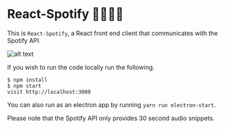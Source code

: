 # React-Spotify 🎺🎸🎻🎤

This is `React-Spotify`, a React front end client that communicates with the Spotify API.

![alt text](https://github.com/Pau1fitz/react-spotify/blob/master/demo.png "Demo")

If you wish to run the code locally run the following.

```
$ npm install
$ npm start
visit http://localhost:3000
```

You can also run as an electron app by running `yarn run electron-start`.

Please note that the Spotify API only provides 30 second audio snippets.
